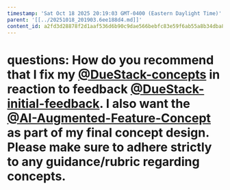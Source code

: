```yaml
---
timestamp: 'Sat Oct 18 2025 20:19:03 GMT-0400 (Eastern Daylight Time)'
parent: '[[../20251018_201903.6ee188d4.md]]'
content_id: a2fd3d28878f2d1aaf536d6b90c9dae566bebfc83e59f6ab55a8b34dba8e3f5f
---
```


# questions: How do you recommend that I fix my  [@DueStack-concepts](../concepts/DueStack/DueStack-concepts.md) in reaction to feedback [@DueStack-initial-feedback](../concepts/DueStack/DueStack-initial-feedback.md). I also want the [@AI-Augmented-Feature-Concept](../concepts/DueStack/AI-Augmented-Feature-Concept.md) as part of my final concept design. Please make sure to adhere strictly to any guidance/rubric regarding concepts.
